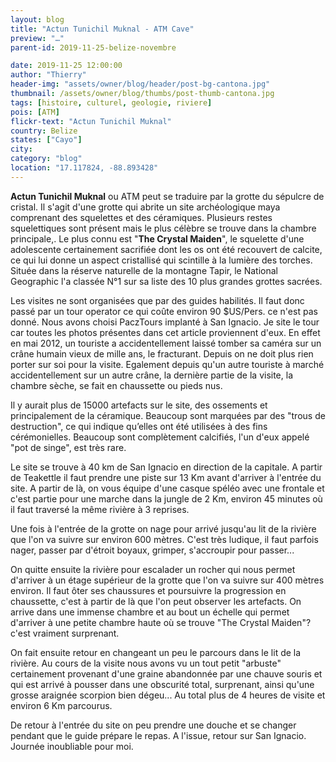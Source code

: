 ```yaml
---
layout: blog
title: "Actun Tunichil Muknal - ATM Cave"
preview: "…"
parent-id: 2019-11-25-belize-novembre

date: 2019-11-25 12:00:00
author: "Thierry"
header-img: "assets/owner/blog/header/post-bg-cantona.jpg"
thumbnail: /assets/owner/blog/thumbs/post-thumb-cantona.jpg
tags: [histoire, culturel, geologie, riviere]
pois: [ATM]
flickr-text: "Actun Tunichil Muknal"
country: Belize
states: ["Cayo"]
city:
category: "blog"
location: "17.117824, -88.893428"
---
```


**Actun Tunichil Muknal** ou ATM peut se traduire par la grotte du sépulcre de cristal. Il s'agit d'une grotte qui abrite un site archéologique maya comprenant des squelettes et des céramiques. Plusieurs restes squelettiques sont présent mais le plus célèbre se trouve dans la chambre principale,. Le plus connu est "**The Crystal Maiden**", le squelette d'une adolescente certainement sacrifiée dont les os ont été recouvert de calcite, ce qui lui donne un aspect cristallisé qui scintille à la lumière des torches. Située dans la réserve naturelle de la montagne Tapir, le National Geographic l'a classée N°1 sur sa liste des 10 plus grandes grottes sacrées.

Les visites ne sont organisées que par des guides habilités. Il faut donc passé par un tour operator ce qui coûte environ 90 \$US/Pers. ce n'est pas donné. Nous avons choisi PaczTours implanté à San Ignacio. Je site le tour car toutes les photos présentes dans cet article proviennent d'eux. En effet en mai 2012, un touriste a accidentellement laissé tomber sa caméra sur un crâne humain vieux de mille ans, le fracturant. Depuis on ne doit plus rien porter sur soi pour la visite. Egalement depuis qu'un autre touriste à marché accidentellement sur un autre crâne, la dernière partie de la visite, la chambre sèche, se fait en chaussette ou pieds nus.

Il y aurait plus de 15000 artefacts sur le site, des ossements et principalement de la céramique. Beaucoup sont marquées par des "trous de destruction", ce qui indique qu’elles ont été utilisées à des fins cérémonielles. Beaucoup sont complètement calcifiés, l'un d'eux appelé "pot de singe", est très rare.

Le site se trouve à 40 km de San Ignacio en direction de la capitale. A partir de Teakettle il faut prendre une piste sur 13 Km avant d'arriver à l'entrée du site. A partir de là, on vous équipe d'une casque spéléo avec une frontale et c'est partie pour une marche dans la jungle de 2 Km, environ 45 minutes où il faut traversé la même rivière à 3 reprises.

Une fois à l'entrée de la grotte on nage pour arrivé jusqu'au lit de la rivière que l'on va suivre sur environ 600 mètres. C'est très ludique, il faut parfois nager, passer par d'étroit boyaux, grimper, s'accroupir pour passer...

On quitte ensuite la rivière pour escalader un rocher qui nous permet d'arriver à un étage supérieur de la grotte que l'on va suivre sur 400 mètres environ. Il faut ôter ses chaussures et poursuivre la progression en chaussette, c'est à partir de là que l'on peut observer les artefacts. On arrive dans une immense chambre et au bout un échelle qui permet d'arriver à une petite chambre haute où se trouve "The Crystal Maiden"? c'est vraiment surprenant.

On fait ensuite retour en changeant un peu le parcours dans le lit de la rivière. Au cours de la visite nous avons vu un tout petit "arbuste" certainement provenant d'une graine abandonnée par une chauve souris et qui est arrivé à pousser dans une obscurité total, surprenant, ainsi qu'une grosse araignée scorpion bien dégeu... Au total plus de 4 heures de visite et environ 6 Km parcourus.

De retour à l'entrée du site on peu prendre une douche et se changer pendant que le guide prépare le repas. A l'issue, retour sur San Ignacio. Journée inoubliable pour moi.
